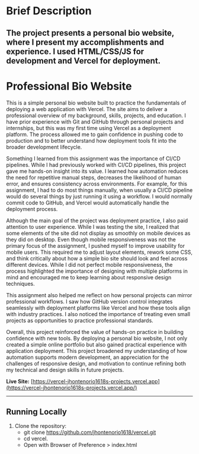 # Brief Description

The project presents a personal bio website, where I present my accomplishments and experience. I used HTML/CSS/JS for development and Vercel for deployment. 
---

# Professional Bio Website

This is a simple personal bio website built to practice the fundamentals of deploying a web application with Vercel. The site aims to deliver a professional overview of my background, skills, projects, and education. I have prior experience with Git and GitHub through personal projects and internships, but this was my first time using Vercel as a deployment platform. The process allowed me to gain confidence in pushing code to production and to better understand how deployment tools fit into the broader development lifecycle.

Something I learned from this assignment was the importance of CI/CD pipelines. While I had previously worked with CI/CD pipelines, this project gave me hands-on insight into its value. I learned how automation reduces the need for repetitive manual steps, decreases the likelihood of human error, and ensures consistency across environments. For example, for this assignment, I had to do most things manually, when usually a CI/CD pipeline would do several things by just running it using a workflow.  I would normally commit code to GitHub, and Vercel would automatically handle the deployment process.

Although the main goal of the project was deployment practice, I also paid attention to user experience. While I was testing the site, I realized that some elements of the site did not display as smoothly on mobile devices as they did on desktop. Even though mobile responsiveness was not the primary focus of the assignment, I pushed myself to improve usability for mobile users. This required me to adjust layout elements, rework some CSS, and think critically about how a simple bio site should look and feel across different devices. While I did not perfect mobile responsiveness, the process highlighted the importance of designing with multiple platforms in mind and encouraged me to keep learning about responsive design techniques.

This assignment also helped me reflect on how personal projects can mirror professional workflows. I saw how GitHub version control integrates seamlessly with deployment platforms like Vercel and how these tools align with industry practices. I also noticed the importance of treating even small projects as opportunities to practice professional standards.

Overall, this project reinforced the value of hands-on practice in building confidence with new tools. By deploying a personal bio website, I not only created a simple online portfolio but also gained practical experience with application deployment. This project broadened my understanding of how automation supports modern development, an appreciation for the challenges of responsive design, and motivation to continue refining both my technical and design skills in future projects.

**Live Site:** [https://vercel-jhontenorio1618s-projects.vercel.app](https://vercel-jhontenorio1618s-projects.vercel.app/)

---

## Running Locally

1. Clone the repository:
   - git clone https://github.com/jhontenorio1618/vercel.git
   - cd vercel. 
   - Open with Browser of Preference > index.html 
